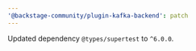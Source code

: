```yaml
---
'@backstage-community/plugin-kafka-backend': patch
---
```


Updated dependency `@types/supertest` to `^6.0.0`.
